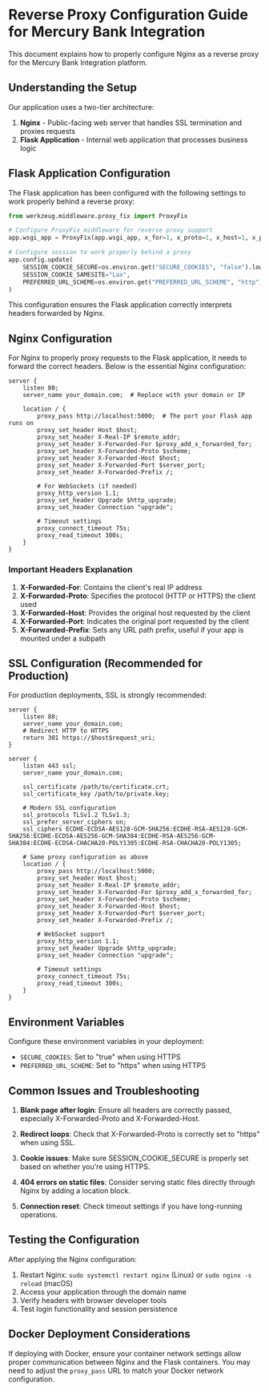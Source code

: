# Reverse Proxy Configuration Guide for Mercury Bank Integration

This document explains how to properly configure Nginx as a reverse proxy for the Mercury Bank Integration platform.

## Understanding the Setup

Our application uses a two-tier architecture:
1. **Nginx** - Public-facing web server that handles SSL termination and proxies requests
2. **Flask Application** - Internal web application that processes business logic

## Flask Application Configuration

The Flask application has been configured with the following settings to work properly behind a reverse proxy:

```python
from werkzeug.middleware.proxy_fix import ProxyFix

# Configure ProxyFix middleware for reverse proxy support
app.wsgi_app = ProxyFix(app.wsgi_app, x_for=1, x_proto=1, x_host=1, x_port=1, x_prefix=1)

# Configure session to work properly behind a proxy
app.config.update(
    SESSION_COOKIE_SECURE=os.environ.get("SECURE_COOKIES", "false").lower() == "true",
    SESSION_COOKIE_SAMESITE="Lax",
    PREFERRED_URL_SCHEME=os.environ.get("PREFERRED_URL_SCHEME", "http")
)
```

This configuration ensures the Flask application correctly interprets headers forwarded by Nginx.

## Nginx Configuration

For Nginx to properly proxy requests to the Flask application, it needs to forward the correct headers. Below is the essential Nginx configuration:

```nginx
server {
    listen 80;
    server_name your_domain.com;  # Replace with your domain or IP

    location / {
        proxy_pass http://localhost:5000;  # The port your Flask app runs on
        proxy_set_header Host $host;
        proxy_set_header X-Real-IP $remote_addr;
        proxy_set_header X-Forwarded-For $proxy_add_x_forwarded_for;
        proxy_set_header X-Forwarded-Proto $scheme;
        proxy_set_header X-Forwarded-Host $host;
        proxy_set_header X-Forwarded-Port $server_port;
        proxy_set_header X-Forwarded-Prefix /;
        
        # For WebSockets (if needed)
        proxy_http_version 1.1;
        proxy_set_header Upgrade $http_upgrade;
        proxy_set_header Connection "upgrade";
        
        # Timeout settings
        proxy_connect_timeout 75s;
        proxy_read_timeout 300s;
    }
}
```

### Important Headers Explanation

1. **X-Forwarded-For**: Contains the client's real IP address
2. **X-Forwarded-Proto**: Specifies the protocol (HTTP or HTTPS) the client used
3. **X-Forwarded-Host**: Provides the original host requested by the client
4. **X-Forwarded-Port**: Indicates the original port requested by the client
5. **X-Forwarded-Prefix**: Sets any URL path prefix, useful if your app is mounted under a subpath

## SSL Configuration (Recommended for Production)

For production deployments, SSL is strongly recommended:

```nginx
server {
    listen 80;
    server_name your_domain.com;
    # Redirect HTTP to HTTPS
    return 301 https://$host$request_uri;
}

server {
    listen 443 ssl;
    server_name your_domain.com;
    
    ssl_certificate /path/to/certificate.crt;
    ssl_certificate_key /path/to/private.key;
    
    # Modern SSL configuration
    ssl_protocols TLSv1.2 TLSv1.3;
    ssl_prefer_server_ciphers on;
    ssl_ciphers ECDHE-ECDSA-AES128-GCM-SHA256:ECDHE-RSA-AES128-GCM-SHA256:ECDHE-ECDSA-AES256-GCM-SHA384:ECDHE-RSA-AES256-GCM-SHA384:ECDHE-ECDSA-CHACHA20-POLY1305:ECDHE-RSA-CHACHA20-POLY1305;
    
    # Same proxy configuration as above
    location / {
        proxy_pass http://localhost:5000;
        proxy_set_header Host $host;
        proxy_set_header X-Real-IP $remote_addr;
        proxy_set_header X-Forwarded-For $proxy_add_x_forwarded_for;
        proxy_set_header X-Forwarded-Proto $scheme;
        proxy_set_header X-Forwarded-Host $host;
        proxy_set_header X-Forwarded-Port $server_port;
        proxy_set_header X-Forwarded-Prefix /;
        
        # WebSocket support
        proxy_http_version 1.1;
        proxy_set_header Upgrade $http_upgrade;
        proxy_set_header Connection "upgrade";
        
        # Timeout settings
        proxy_connect_timeout 75s;
        proxy_read_timeout 300s;
    }
}
```

## Environment Variables

Configure these environment variables in your deployment:

- `SECURE_COOKIES`: Set to "true" when using HTTPS
- `PREFERRED_URL_SCHEME`: Set to "https" when using HTTPS

## Common Issues and Troubleshooting

1. **Blank page after login**: Ensure all headers are correctly passed, especially X-Forwarded-Proto and X-Forwarded-Host.

2. **Redirect loops**: Check that X-Forwarded-Proto is correctly set to "https" when using SSL.

3. **Cookie issues**: Make sure SESSION_COOKIE_SECURE is properly set based on whether you're using HTTPS.

4. **404 errors on static files**: Consider serving static files directly through Nginx by adding a location block.

5. **Connection reset**: Check timeout settings if you have long-running operations.

## Testing the Configuration

After applying the Nginx configuration:

1. Restart Nginx: `sudo systemctl restart nginx` (Linux) or `sudo nginx -s reload` (macOS)
2. Access your application through the domain name
3. Verify headers with browser developer tools
4. Test login functionality and session persistence

## Docker Deployment Considerations

If deploying with Docker, ensure your container network settings allow proper communication between Nginx and the Flask containers. You may need to adjust the `proxy_pass` URL to match your Docker network configuration.
